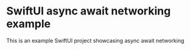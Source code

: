 # SwiftUI async await networking example

This is an example SwiftUI project showcasing async await networking
